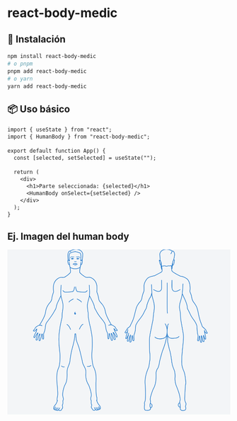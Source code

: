 # react-body-medic

## 🚀 Instalación
```bash
npm install react-body-medic
# o pnpm
pnpm add react-body-medic
# o yarn
yarn add react-body-medic
```

## 📦 Uso básico
```tsx
import { useState } from "react";
import { HumanBody } from "react-body-medic";

export default function App() {
  const [selected, setSelected] = useState("");

  return (
    <div>
      <h1>Parte seleccionada: {selected}</h1>
      <HumanBody onSelect={setSelected} />
    </div>
  );
}
```

## Ej. Imagen del human body

![Texto alternativo](./docs/Imagen_Cuerpo.png)